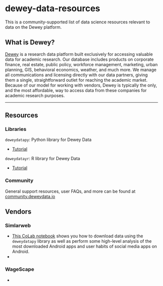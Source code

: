 # dewey-data-resources
This is a community-supported list of data science resources relevant to data on the Dewey platform.

## What is Dewey?
[Dewey](https://www.deweydata.io/) is a research data platform built exclusively for accessing valuable data for academic research. Our database includes products on corporate finance, real estate, public policy, workforce management, marketing, urban planning, GIS, behavioral economics, weather, and much more. We manage all communications and licensing directly with our data partners, giving them a single, straightforward outlet for reaching the academic market. Because of our model for working with vendors, Dewey is typically the only, and the most affordable, way to access data from these companies for academic research purposes.
<hr>

## Resources

### Libraries
`deweydatapy`: Python library for Dewey Data
- [Tutorial](https://github.com/Dewey-Data/deweydatapy)

`deweydatayr`: R library for Dewey Data
- [Tutorial](https://github.com/Dewey-Data/deweydatar)

### Community
General support resources, user FAQs, and more can be found at [community.deweydata.io](community.deweydata.io)

## Vendors

### Simlarweb

- [This CoLab notebook](https://www.deweydata.io/) shows you how to download data using the `deweydatapy` library as well as perform some high-level analysis of the most downloaded Android apps and user habits of social media apps on Android. </li>
- 

### WageScape 

- 
